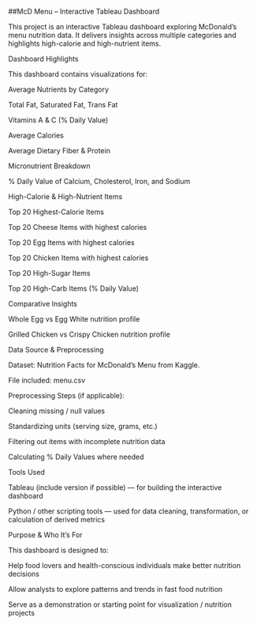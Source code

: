##McD Menu – Interactive Tableau Dashboard

This project is an interactive Tableau dashboard exploring McDonald’s menu nutrition data. It delivers insights across multiple categories and highlights high-calorie and high-nutrient items.

 Dashboard Highlights

This dashboard contains visualizations for:

Average Nutrients by Category

Total Fat, Saturated Fat, Trans Fat

Vitamins A & C (% Daily Value)

Average Calories

Average Dietary Fiber & Protein

Micronutrient Breakdown

% Daily Value of Calcium, Cholesterol, Iron, and Sodium

High-Calorie & High-Nutrient Items

Top 20 Highest-Calorie Items

Top 20 Cheese Items with highest calories

Top 20 Egg Items with highest calories

Top 20 Chicken Items with highest calories

Top 20 High-Sugar Items

Top 20 High-Carb Items (% Daily Value)

Comparative Insights

Whole Egg vs Egg White nutrition profile

Grilled Chicken vs Crispy Chicken nutrition profile

 Data Source & Preprocessing

Dataset: Nutrition Facts for McDonald’s Menu from Kaggle.

File included: menu.csv

Preprocessing Steps (if applicable):

Cleaning missing / null values

Standardizing units (serving size, grams, etc.)

Filtering out items with incomplete nutrition data

Calculating % Daily Values where needed

 Tools Used

Tableau (include version if possible) — for building the interactive dashboard

Python / other scripting tools — used for data cleaning, transformation, or calculation of derived metrics

Purpose & Who It’s For

This dashboard is designed to:

Help food lovers and health-conscious individuals make better nutrition decisions

Allow analysts to explore patterns and trends in fast food nutrition

Serve as a demonstration or starting point for visualization / nutrition projects
